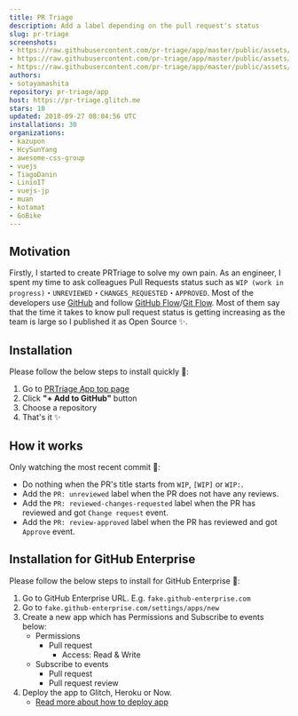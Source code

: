 ```yaml
---
title: PR Triage
description: Add a label depending on the pull request's status
slug: pr-triage
screenshots:
- https://raw.githubusercontent.com/pr-triage/app/master/public/assets/screenshots/main.png
- https://raw.githubusercontent.com/pr-triage/app/master/public/assets/screenshots/workflow.png
- https://raw.githubusercontent.com/pr-triage/app/master/public/assets/screenshots/privacy.png
authors:
- sotayamashita
repository: pr-triage/app
host: https://pr-triage.glitch.me
stars: 10
updated: 2018-09-27 08:04:56 UTC
installations: 30
organizations:
- kazupon
- HcySunYang
- awesome-css-group
- vuejs
- TiagoDanin
- LinioIT
- vuejs-jp
- muan
- kotamat
- GoBike
---
```


## Motivation

Firstly, I started to create PRTriage to solve my own pain. As an engineer, I spent my time to ask colleagues Pull Requests status such as `WIP (work in progress)`・`UNREVIEWED`・`CHANGES_REQUESTED`・`APPROVED`. Most of the developers use [GitHub](https://github.com) and follow [GitHub Flow](https://guides.github.com/introduction/flow/)/[Git Flow](https://datasift.github.io/gitflow/IntroducingGitFlow.html). Most of them say that the time it takes to know pull request status is getting increasing as the team is large so I published it as Open Source :sparkles:.

## Installation

Please follow the below steps to install quickly :rocket::

1. Go to [PRTriage App top page](https://probot.github.io/apps/pr-triage/)
1. Click **"+ Add to GitHub"** button
1. Choose a repository
1. That's it :sparkles:

## How it works

Only watching the most recent commit :eyes::

- Do nothing when the PR's title starts from `WIP`, `[WIP]` or `WIP:`.
- Add the `PR: unreviewed` label when the PR does not have any reviews.
- Add the `PR: reviewed-changes-requested` label when the PR has reviewed and got `Change request` event.
- Add the `PR: review-approved` label when the PR has reviewed and got `Approve` event.


## Installation for GitHub Enterprise

Please follow the below steps to install for GitHub Enterprise :rocket::

1. Go to GitHub Enterprise URL. E.g. `fake.github-enterprise.com`
1. Go to `fake.github-enterprise.com/settings/apps/new`
1. Create a new app which has Permissions and Subscribe to events below:
    - Permissions
        - Pull request
            - Access: Read & Write
    - Subscribe to events
        - Pull request
        - Pull request review
1. Deploy the app to Glitch, Heroku or Now.
    - [Read more about how to deploy app](https://probot.github.io/docs/deployment/)

